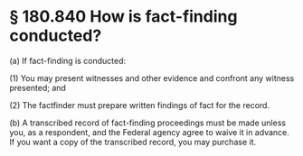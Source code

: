 # § 180.840   How is fact-finding conducted?

(a) If fact-finding is conducted:


(1) You may present witnesses and other evidence and confront any witness presented; and


(2) The factfinder must prepare written findings of fact for the record.


(b) A transcribed record of fact-finding proceedings must be made unless you, as a respondent, and the Federal agency agree to waive it in advance. If you want a copy of the transcribed record, you may purchase it.






